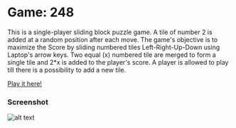 # Game: 248

This is a single-player sliding block puzzle game. A tile of number 2 is added at a random position after each move. The game's objective is to maximize the Score by sliding numbered tiles Left-Right-Up-Down using Laptop's arrow keys. Two equal (x) numbered tile are merged to form a single tile and 2*x is added to the player's score. A player is allowed to play till there is a possibility to add a new tile. 


[Play it here!](https://rkstar1207.github.io/Game-248/)



### Screenshot

![alt text](https://github.com/rkstar1207/Game-248/blob/master/Capture.PNG)
